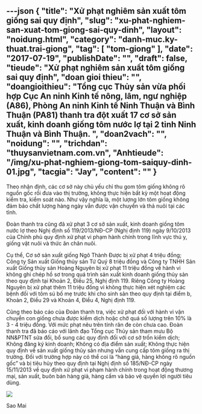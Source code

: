 ---json
{
    "title": "Xử phạt nghiêm sản xuất tôm giống sai quy định",
    "slug": "xu-phat-nghiem-san-xuat-tom-giong-sai-quy-dinh",
    "layout": "noidung.html",
    "category": "danh-muc.ky-thuat.trai-giong",
    "tag": [
        "tom-giong"
    ],
    "date": "2017-07-19",
    "publishDate": "",
    "draft": false,
    "tieude": "Xử phạt nghiêm sản xuất tôm giống sai quy định",
    "doan gioi thieu": "",
    "doangioithieu": "Tổng cục Thủy sản vừa phối hợp Cục An ninh Kinh tế nông, lâm, ngư nghiệp (A86), Phòng An ninh Kinh tế Ninh Thuận và Bình Thuận (PA81) thanh tra đột xuất 17 cơ sở sản xuất, kinh doanh giống tôm nước lợ tại 2 tỉnh Ninh Thuận và Bình Thuận. ",
    "doan2vach": "",
    "noidung": "",
    "trichdan": "thuysanvietnam.com.vn",
    "Anhtieude": "/img/xu-phat-nghiem-giong-tom-saiquy-dinh-01.jpg",
    "tacgia": "Jay",
    "__content__": ""
}
---
<p>Theo nhận định, c&aacute;c cơ sở n&agrave;y chủ yếu chỉ thu gom t&ocirc;m giống kh&ocirc;ng r&otilde; nguồn gốc rồi đưa v&agrave;o thị trường, kh&ocirc;ng thực hiện bất kỳ một hoạt động kiểm tra, kiểm so&aacute;t n&agrave;o. Như vậy nghĩa l&agrave;, một lượng lớn t&ocirc;m giống kh&ocirc;ng đảm bảo chất lượng h&agrave;ng ng&agrave;y vẫn được vận chuyển v&agrave; thả nu&ocirc;i tại c&aacute;c tỉnh.</p>

<p>Đo&agrave;n thanh tra cũng đ&atilde; xử phạt 3 cơ sở sản xuất, kinh doanh giống t&ocirc;m nước lợ theo Nghị định số 119/2013/NĐ-CP (Nghị định 119) ng&agrave;y 9/10/2013 của Ch&iacute;nh phủ quy định xử phạt vi phạm h&agrave;nh ch&iacute;nh trong lĩnh vực th&uacute; y, giống vật nu&ocirc;i v&agrave; thức ăn chăn nu&ocirc;i.</p>

<p>Cụ thể, Cơ sở sản xuất giống Ng&ocirc; Th&agrave;nh Được bị xử phạt 4 triệu đồng; C&ocirc;ng ty Sản xuất Giống thủy sản Tứ Qu&yacute; 8 triệu đồng v&agrave; C&ocirc;ng ty TNHH Sản xuất Giống thủy sản Ho&agrave;ng Nguy&ecirc;n bị xử phạt 11 triệu đồng về h&agrave;nh vi kh&ocirc;ng ghi ch&eacute;p hồ sơ trong qu&aacute; tr&igrave;nh sản xuất kinh doanh giống thủy sản theo quy định tại Khoản 2, Điều 25, Nghị định 119. Ri&ecirc;ng C&ocirc;ng ty Ho&agrave;ng Nguy&ecirc;n bị xử phạt th&ecirc;m 11 triệu đồng v&igrave; kh&ocirc;ng thực hiện x&eacute;t nghiệm c&aacute;c bệnh đối với t&ocirc;m s&uacute; bố mẹ trước khi cho sinh sản theo quy định tại điểm b, Khoản 2, Điều 29 v&agrave; Khoản 4, Điều 4, Nghị định 119.</p>

<p>Cũng theo b&aacute;o c&aacute;o của Đo&agrave;n thanh tra, việc xử phạt đối với h&agrave;nh vi vận chuyển con giống chưa được kiểm dịch hoặc chở qu&aacute; số lượng tr&ecirc;n 10% l&agrave; 3 - 4 triệu đồng. Với mức phạt n&ecirc;u tr&ecirc;n t&iacute;nh răn đe c&ograve;n chưa cao. Đo&agrave;n thanh tra đ&atilde; b&aacute;o c&aacute;o với l&atilde;nh đạo Tổng cục Thủy sản tham mưu Bộ NN&amp;PTNT sửa đổi, bổ sung c&aacute;c quy định đối với cơ sở trốn kiểm dịch; Kh&ocirc;ng đăng k&yacute; kinh doanh; Kh&ocirc;ng c&oacute; địa điểm sản xuất; Kh&ocirc;ng thực hiện quy định về sản xuất giống thủy sản nhưng vẫn cung cấp t&ocirc;m giống ra thị trường. Đối với trường hợp n&agrave;y c&oacute; thể coi l&agrave; &ldquo;h&agrave;ng giả, h&agrave;ng kh&ocirc;ng r&otilde; nguồn gốc&rdquo; v&agrave; bị ti&ecirc;u hủy theo quy định tại Nghị định số 185/NĐ-CP ng&agrave;y 15/11/2013 về quy định xử phạt vi phạm h&agrave;nh ch&iacute;nh trong hoạt động thương mại, sản xuất, bu&ocirc;n b&aacute;n h&agrave;ng giả, h&agrave;ng cấm v&agrave; bảo vệ quyền lợi người ti&ecirc;u d&ugrave;ng.&nbsp;</p>

<p><img src="http://www.thuysanvietnam.com.vn/uploads/article2/baiviet/moitruong/xu-phat-nghiem-giong-tom-saiquy-dinh-03.jpg" /></p>

<p>Sao Mai&nbsp;</p>
